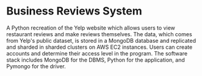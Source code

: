 # Business Reviews System

A Python recreation of the Yelp website which allows users to view restaurant reviews and make reviews themselves. The data, which comes from Yelp's public dataset, is stored in a MongoDB database and replicated and sharded in sharded clusters on AWS EC2 instances. Users can create accounts and determine their access level in the program. The software stack includes MongoDB for the DBMS, Python for the application, and Pymongo for the driver.
